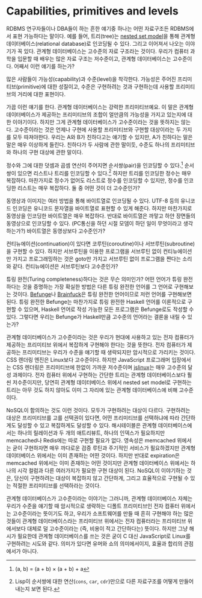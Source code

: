 Capabilities, primitives and levels
===================================

RDBMS 연구자들이나 DBA들이 하는 흔한 얘기중 하나는 어떤 자료구조든 RDBMS에서 표현 가능하다는 말이다. 예를 들어, 트리(tree)는 [nested set model][]을 통해 관계형 데이터베이스(relational database)로 인코딩될 수 있다. 그리고 이어져서 나오는 이야기가 꼭 있다. 관계형 데이터베이스는 고수준의 자료 구조라는 것이다. 우리가 컴퓨터 과학을 입문할 때 배우는 많은 자료 구조는 저수준이고, 관계형 데이터베이스는 고수준이다. 어째서 이런 얘기를 하는가?

많은 사람들이 가능성(capability)과 수준(level)을 착각한다. 가능성은 주어진 프리미티브(primitive)에 대한 성질이고, 수준은 구현하려는 것과 구현하는데 사용할 프리미티브의 거리에 대한 표현이다.

가끔 이런 얘기를 한다. 관계형 데이터베이스는 강력한 프리미티브예요. 이 말은 관계형 데이터베이스가 제공하는 프리미티브의 조합이 얼만큼의 가능성을 가지고 있는지에 대한 이야기이다. 하지만 그게 관계형 데이터베이스가 고수준이라는 것을 뜻하지는 않는다. 고수준이라는 것은 언제나 구현에 사용할 프리미티브와 구현할 대상이라는 두 가지를 모두 따져야한다. 우리는 A와 B가 친하다고는 얘기할 수 있지만, A가 친하다는 말은 말은 매우 이상하게 들린다. 친하다가 두 사람에 관한 말이듯, 수준도 하나의 프리미티브와 하나의 구현 대상에 관한 말이다.

정수와 그에 대한 덧셈과 곱셈 연산이 주어지면 순서쌍(pair)을 인코딩할 수 있다.[^1] 순서쌍이 있으면 리스트나 트리를 인코딩할 수 있다.[^2] 하지만 트리를 인코딩한 정수는 매우 복잡하다. 마찬가지로 정수가 없어도 리스트로 정수를 인코딩할 수 있지만, 정수를 인코딩한 리스트는 매우 복잡하다. 둘 중 어떤 것이 더 고수준인가?

동영상과 이미지는 여러 방법을 통해 바이트열로 인코딩될 수 있다. UTF-8 등의 유니코드 인코딩은 유니코드 문자열을 바이트열로 표현할 수 있게 해준다. 하지만 마찬가지로 동영상을 인코딩한 바이트열은 매우 복잡하다. 반대로 바이트열은 까맣고 하얀 장면들의 동영상으로 인코딩할 수 있다. (PC통신을 하던 시절 모뎀이 하던 일이 무엇이라고 생각하는가?) 바이트열은 동영상보다 고수준인가?

컨티뉴에이션(continuation)이 있다면 코루틴(coroutine)이나 서브루틴(subroutine)을 구현할 수 있다. 하지만 서브루틴을 이용한 프로그램을 서브루틴 없이 컨티뉴에이션만 가지고 프로그래밍하는 것은 goto만 가지고 서브루틴 없이 프로그램을 짠다는 소리와 같다. 컨티뉴에이션은 서브루틴보다 고수준인가?

튜링 완전(Turing completeness)하다는 것은 무슨 의미인가? 어떤 언어가 튜링 완전하다는 것을 증명하는 가장 확실한 방법은 다른 튜링 완전한 언어를 그 언어로 구현해보는 것이다. [Befunge][]나 [Brainfuck][]은 튜링 완전한 언어이므로 저런 언어를 구현해보면 된다. 튜링 완전한 Befunge는 마찬가지로 튜링 완전한 Haskell 언어를 이론적으로 구현할 수 있으며, Haskell 언어로 작성 가능한 모든 프로그램은 Befunge로도 작성할 수 있다. 그렇다면 우리는 Befunge가 Haskell만큼 고수준의 언어라는 결론을 내릴 수 있는가?

관계형 데이터베이스가 고수준이라는 것은 우리가 현대에 사용하고 있는 전자 컴퓨터가 제공하는 프리미티브 위에서 복잡하게 구현해야 한다는 것을 뜻한다. 전자 컴퓨터가 제공하는 프리미티브는 우리가 수준을 얘기할 때 생략되지만 암시적으로 가리키는 것이다. CSS 렌더링 엔진은 Linux보다 고수준이다. 하지만 JavaScript 프로그래머 입장에서는 CSS 렌더링은 프리미티브에 한없이 가까운 저수준이며 [jslinux][]는 매우 고수준의 달성 과제이다. 전자 컴퓨터 위에서 구현하는 간단한 트리는 관계형 데이터베이스보다 훨씬 저수준이지만, 당연히 관계형 데이터베이스 위에서 nested set model로 구현하는 트리는 아무 것도 하지 않아도 이미 그 자리에 있는 관계형 데이터베이스에 비해 고수준이다.

NoSQL이 함의하는 것도 이런 것이다. 모두가 구현하려는 대상이 다르다. 구현하려는 대상은 프리미티브를 고를 선택권이 있다면, 어떤 프리미티브를 선택하냐에 따라 간단하게도 달성할 수 있고 복잡하게도 달성할 수 있다. 해시테이블은 관계형 데이터베이스에서는 하나의 릴레이션과 두 개의 애트리뷰트, 하나의 인덱스가 필요하지만 memcached나 Redis에는 따로 구현할 필요가 없다. 영속성은 memcached 위에서는 굳이 구현하자면 매우 까다로운 검증 루틴과 주기적인 서비스가 필요하겠지만 관계형 데이터베이스 위에서는 이미 존재하는 어떤 것이다. 하지만 반대로 expiration은 memcached 위에서는 이미 존재하는 어떤 것이지만 관계형 데이터베이스 위에서는 하나의 시각 컬럼과 다른 여러가지가 필요한 구현 대상이 된다. NoSQL이 이야기하는 것은, 당신이 구현하려는 대상이 복잡하지 않고 간단하게, 그리고 효율적으로 구현될 수 있는 적절한 프리미티브를 선택하라는 것이다.

관계형 데이터베이스가 고수준이라는 이야기는 그러니까, 관계형 데이터베이스 자체는 우리가 수준을 얘기할 때 암시적으로 생략하는 디폴트 프리미티브인 전자 컴퓨터 위에서는 고수준이라는 뜻이기도 하고, 우리가 소프트웨어를 만들 때 흔히 구현해야 하는 많은 것들이 관계형 데이터베이스라는 프리미티브 위에서는 전자 컴퓨터라는 프리미티브 위에서보다 대체로 덜 고수준이라는 (즉, 비용이 적고 간단하다는) 뜻이다. 하지만 그냥 해시가 필요한데 관계형 데이터베이스를 쓰는 것은 굳이 C 대신 JavaScript로 Linux를 구현하려는 시도와 같다. 의미가 있다면 유머와 쇼의 의미에서이지, 효율과 합리의 관점에서가 아니다.

[^1]: (a, b) = (a + b) × (a + b) + a
[^2]: Lisp이 순서쌍에 대한 연산(`cons`, `car`, `cdr`)만으로 다른 자료구조를 어떻게 만들어내는지 보면 된다.

[nested set model]: http://en.wikipedia.org/wiki/Nested_set_model
[Befunge]: http://ko.wikipedia.org/wiki/%EB%B9%84%ED%8E%80%EC%A7%80
[Brainfuck]: http://ko.wikipedia.org/wiki/%EB%B8%8C%EB%A0%88%EC%9D%B8%ED%8D%BD
[4004]: http://ko.wikipedia.org/wiki/%EC%9D%B8%ED%85%94_4004
[jslinux]: http://bellard.org/jslinux/
